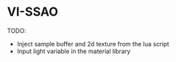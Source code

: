 # VI-SSAO

TODO:
- Inject sample buffer and 2d texture from the lua script
- Input light variable in the material library
